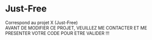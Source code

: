 # Just-Free
Correspond au projet X (Just-Free) <br>
AVANT DE MODIFIER CE PROJET, VEUILLEZ ME CONTACTER ET ME PRESENTER VOTRE CODE POUR ETRE VALIDER !!!
